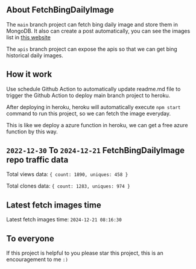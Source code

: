## About FetchBingDailyImage

The `main` branch project can fetch bing daily image and store them in MongoDB.
It also can create a post automatically, you can see the images list in [this website](https://oursalbum.netlify.app)

The `apis` branch project can expose the apis so that we can get bing historical daily images.

## How it work

Use schedule Github Action to automatically update readme.md file to trigger the Github Action to deploy main branch project to heroku.

After deploying in heroku, heroku will automatically execute `npm start` command to run this project, so we can fetch the image everyday.

This is like we deploy a azure function in heroku, we can get a free azure function by this way.

## `2022-12-30` To `2024-12-21` FetchBingDailyImage repo traffic data

Total views data: `{ count: 1890, uniques: 458 }`

Total clones data: `{ count: 1283, uniques: 974 }`

## Latest fetch images time

Latest fetch images time: `2024-12-21 08:16:30`

## To everyone

If this project is helpful to you please star this project, this is an encouragement to me `:)`



